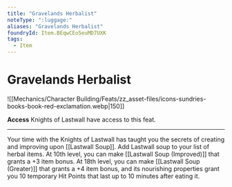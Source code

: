 ```yaml
---
title: "Gravelands Herbalist"
noteType: ":luggage:"
aliases: "Gravelands Herbalist"
foundryId: Item.BEqwCEo5euMD7UXK
tags:
  - Item
---
```


# Gravelands Herbalist
![[Mechanics/Character Building/Feats/zz_asset-files/icons-sundries-books-book-red-exclamation.webp|150]]

**Access** Knights of Lastwall have access to this feat.

* * *

Your time with the Knights of Lastwall has taught you the secrets of creating and improving upon [[Lastwall Soup]]. Add Lastwall soup to your list of herbal items. At 10th level, you can make [[Lastwall Soup (Improved)]] that grants a +3 item bonus. At 18th level, you can make [[Lastwall Soup (Greater)]] that grants a +4 item bonus, and its nourishing properties grant you 10 temporary Hit Points that last up to 10 minutes after eating it.
